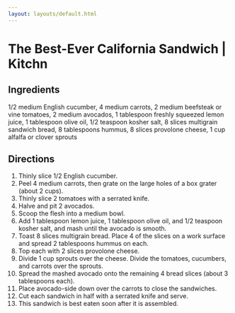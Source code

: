 ```yaml
---
layout: layouts/default.html
---
```


# The Best-Ever California Sandwich | Kitchn

## Ingredients

1/2 medium English cucumber,
4 medium carrots,
2 medium beefsteak or vine tomatoes,
2 medium avocados,
1 tablespoon freshly squeezed lemon juice,
1 tablespoon olive oil,
1/2 teaspoon kosher salt,
8 slices multigrain sandwich bread,
8 tablespoons hummus,
8 slices provolone cheese,
1 cup alfalfa or clover sprouts

## Directions

1. Thinly slice 1/2 English cucumber.
1. Peel 4 medium carrots, then grate on the large holes of a box grater (about 2 cups).
1. Thinly slice 2 tomatoes with a serrated knife.
1. Halve and pit 2 avocados.
1. Scoop the flesh into a medium bowl.
1. Add 1 tablespoon lemon juice, 1 tablespoon olive oil, and 1/2 teaspoon kosher salt, and mash until the avocado is smooth.
1. Toast 8 slices multigrain bread. Place 4 of the slices on a work surface and spread 2 tablespoons hummus on each.
1. Top each with 2 slices provolone cheese.
1. Divide 1 cup sprouts over the cheese. Divide the tomatoes, cucumbers, and carrots over the sprouts.
1. Spread the mashed avocado onto the remaining 4 bread slices (about 3 tablespoons each).
1. Place avocado-side down over the carrots to close the sandwiches.
1. Cut each sandwich in half with a serrated knife and serve.
1. This sandwich is best eaten soon after it is assembled.

